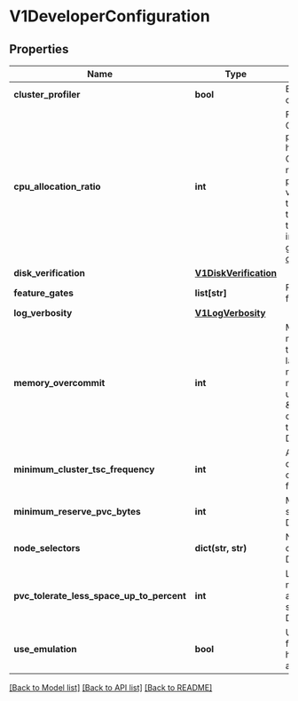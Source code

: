 # V1DeveloperConfiguration

## Properties
Name | Type | Description | Notes
------------ | ------------- | ------------- | -------------
**cluster_profiler** | **bool** | Enable the ability to pprof profile KubeVirt control plane | [optional] 
**cpu_allocation_ratio** | **int** | For each requested virtual CPU, CPUAllocationRatio defines how much physical CPU to request per VMI from the hosting node. The value is in fraction of a CPU thread (or core on non-hyperthreaded nodes). For example, a value of 1 means 1 physical CPU thread per VMI CPU thread. A value of 100 would be 1% of a physical thread allocated for each requested VMI thread. This option has no effect on VMIs that request dedicated CPUs. More information at: https://kubevirt.io/user-guide/operations/node_overcommit/#node-cpu-allocation-ratio Defaults to 10 | [optional] 
**disk_verification** | [**V1DiskVerification**](V1DiskVerification.md) |  | [optional] 
**feature_gates** | **list[str]** | FeatureGates is the list of experimental features to enable. Defaults to none | [optional] 
**log_verbosity** | [**V1LogVerbosity**](V1LogVerbosity.md) |  | [optional] 
**memory_overcommit** | **int** | MemoryOvercommit is the percentage of memory we want to give VMIs compared to the amount given to its parent pod (virt-launcher). For example, a value of 102 means the VMI will \&quot;see\&quot; 2% more memory than its parent pod. Values under 100 are effectively \&quot;undercommits\&quot;. Overcommits can lead to memory exhaustion, which in turn can lead to crashes. Use carefully. Defaults to 100 | [optional] 
**minimum_cluster_tsc_frequency** | **int** | Allow overriding the automatically determined minimum TSC frequency of the cluster and fixate the minimum to this frequency. | [optional] 
**minimum_reserve_pvc_bytes** | **int** | MinimumReservePVCBytes is the amount of space, in bytes, to leave unused on disks. Defaults to 131072 (128KiB) | [optional] 
**node_selectors** | **dict(str, str)** | NodeSelectors allows restricting VMI creation to nodes that match a set of labels. Defaults to none | [optional] 
**pvc_tolerate_less_space_up_to_percent** | **int** | LessPVCSpaceToleration determines how much smaller, in percentage, disk PVCs are allowed to be compared to the requested size (to account for various overheads). Defaults to 10 | [optional] 
**use_emulation** | **bool** | UseEmulation can be set to true to allow fallback to software emulation in case hardware-assisted emulation is not available. Defaults to false | [optional] 

[[Back to Model list]](../README.md#documentation-for-models) [[Back to API list]](../README.md#documentation-for-api-endpoints) [[Back to README]](../README.md)


